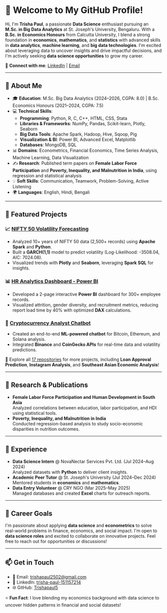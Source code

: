 # 👋 Welcome to My GitHub Profile! 

Hi, I'm **Trisha Paul**, a passionate **Data Science** enthusiast pursuing an **M.Sc. in Big Data Analytics** at St. Joseph's University, Bengaluru. With a **B.Sc. in Economics Honours** from Calcutta University, I blend a strong foundation in **economics**, **mathematics**, and **statistics** with advanced skills in **data analytics**, **machine learning**, and **big data technologies**. I'm excited about leveraging data to uncover insights and drive impactful decisions, and I'm actively seeking **data science opportunities** to grow my career.

🔗 **Connect with me**: [LinkedIn](https://linkedin.com/in/trisha-paul-151157214) | [Email](mailto:trishapaul2502@gmail.com)

---

## 🚀 About Me
- 🎓 **Education**: M.Sc. Big Data Analytics (2024–2026, CGPA: 8.0) | B.Sc. Economics Honours (2021–2024, CGPA: 7.5)
- 💻 **Technical Skills**: 
  - **Programming**: Python, R, C, C++, HTML, CSS, Stata
  - **Libraries & Frameworks**: NumPy, Pandas, Scikit-learn, Plotly, Seaborn
  - **Big Data Tools**: Apache Spark, Hadoop, Hive, Sqoop, Pig
  - **Visualization & BI**: Power BI, Advanced Excel, Matplotlib
  - **Databases**: MongoDB, SQL
- 📊 **Domains**: Econometrics, Financial Economics, Time Series Analysis, Machine Learning, Data Visualization
- ✍️ **Research**: Published term papers on **Female Labor Force Participation** and **Poverty, Inequality, and Malnutrition in India**, using regression and statistical analysis
- 💡 **Soft Skills**: Communication, Teamwork, Problem-Solving, Active Listening
- 🌍 **Languages**: English, Hindi, Bengali

---

## 🌟 Featured Projects

### 📈 [NIFTY 50 Volatility Forecasting](https://github.com/Trishapaul5/nifty50_volatility_forecasting)
- Analyzed 10+ years of NIFTY 50 data (2,500+ records) using **Apache Spark** and **Python**.
- Built a **GARCH(1,1)** model to predict volatility (Log-Likelihood: -3508.04, AIC: 7024.08).
- Visualized trends with **Plotly** and **Seaborn**, leveraging **Spark SQL** for insights.

### 📊 [HR Analytics Dashboard - Power BI](https://github.com/Trishapaul5/HR-Analytics-Dashboard--POWERBI)
- Developed a 2-page interactive **Power BI** dashboard for 300+ employee records.
- Visualized attrition, gender diversity, and recruitment metrics, reducing report load time by 40% with optimized **DAX** calculations.

### 💸 [Cryptocurrency Analyst Chatbot](https://github.com/Trishapaul5)
- Created an end-to-end **ML-powered chatbot** for Bitcoin, Ethereum, and Solana analysis.
- Integrated **Binance** and **CoinGecko APIs** for real-time data and volatility predictions.


🔎 Explore all [17 repositories](https://github.com/Trishapaul5?tab=repositories) for more projects, including **Loan Approval Prediction**, **Instagram Analysis**, and **Southeast Asian Economic Analysis**!

---

## 📜 Research & Publications
- **Female Labor Force Participation and Human Development in South Asia**  
  Analyzed correlations between education, labor participation, and HDI using statistical tools.
- **Poverty, Inequality, and Malnutrition in India**  
  Conducted regression-based analysis to study socio-economic disparities in nutrition outcomes.

---

## 💼 Experience
- **Data Science Intern** @ NovaNectar Services Pvt. Ltd. (Jul 2024–Aug 2024)  
  Analyzed datasets with **Python** to deliver client insights.
- **Academic Peer Tutor** @ St. Joseph's University (Jul 2024–Dec 2024)  
  Mentored students in **economics** and **mathematics**.
- **Data Entry Volunteer** @ CRY NGO (Mar 2025–May 2025)  
  Managed databases and created **Excel** charts for outreach reports.

---

## 🎯 Career Goals
I'm passionate about applying **data science** and **econometrics** to solve real-world problems in finance, economics, and social impact. I'm open to **data science roles** and excited to collaborate on innovative projects. Feel free to reach out for opportunities or discussions!

---

## 📫 Get in Touch
- 📧 Email: [trishapaul2502@gmail.com](mailto:trishapaul2502@gmail.com)
- 🔗 LinkedIn: [trisha-paul-151157214](https://linkedin.com/in/trisha-paul-151157214)
- 🌐 GitHub: [Trishapaul5](https://github.com/Trishapaul5)

⭐️ **Fun Fact**: I love blending my economics background with data science to uncover hidden patterns in financial and social datasets!
